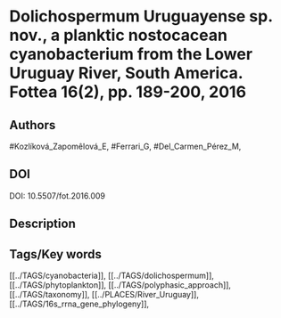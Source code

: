 # Dolichospermum Uruguayense sp. nov., a planktic nostocacean cyanobacterium from the Lower Uruguay River, South America. Fottea 16(2), pp. 189-200, 2016
## Authors
#Kozlíková_Zapomêlová_E, #Ferrari_G, #Del_Carmen_Pérez_M, 
## DOI
 DOI: 10.5507/fot.2016.009
## Description

## Tags/Key words
[[../TAGS/cyanobacteria]], [[../TAGS/dolichospermum]], [[../TAGS/phytoplankton]], [[../TAGS/polyphasic_approach]], [[../TAGS/taxonomy]], [[../PLACES/River_Uruguay]], [[../TAGS/16s_rrna_gene_phylogeny]], 